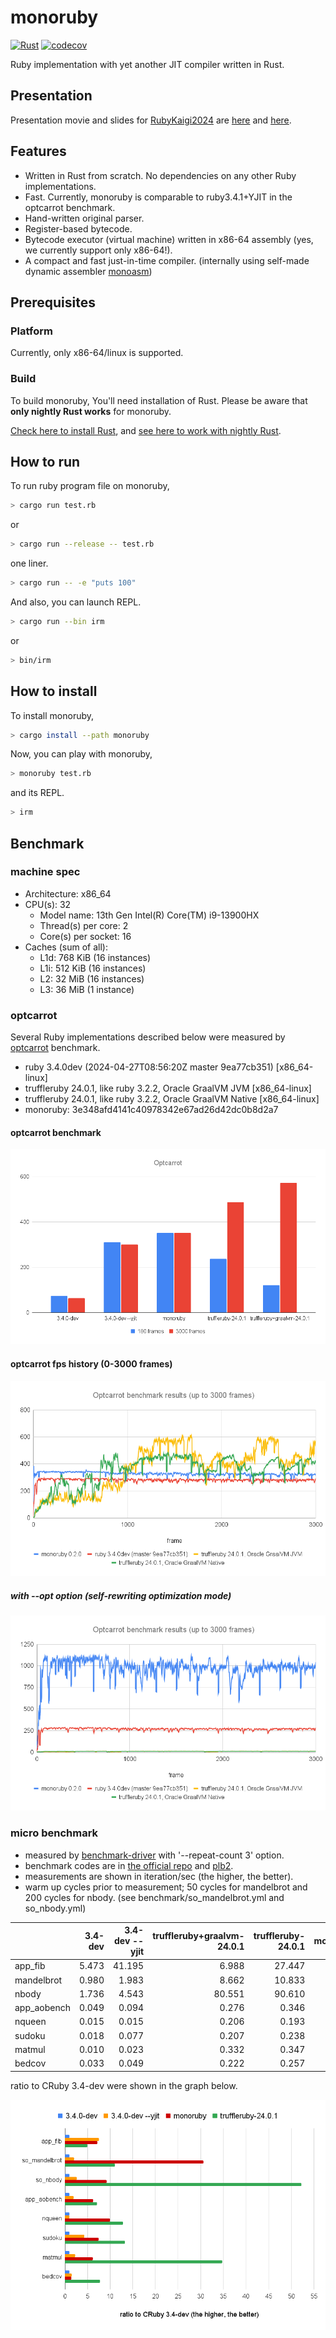 # monoruby

[![Rust](https://github.com/sisshiki1969/monoruby/actions/workflows/rust.yml/badge.svg?branch=master)](https://github.com/sisshiki1969/monoruby/actions/workflows/rust.yml)
[![codecov](https://codecov.io/gh/sisshiki1969/monoruby/branch/master/graph/badge.svg?token=vAvpafdKER)](https://codecov.io/gh/sisshiki1969/monoruby)

Ruby implementation with yet another JIT compiler written in Rust.

## Presentation

Presentation movie and slides for [RubyKaigi2024](https://rubykaigi.org/2024/presentations/s_isshiki1969.html#day2) are [here](https://www.youtube.com/watch?v=OfeUyQDFy_Y) and [here](./doc/RunningOptcarrotOnMyOwnRuby-Added.pdf).

## Features

- Written in Rust from scratch. No dependencies on any other Ruby implementations.
- Fast. Currently, monoruby is comparable to ruby3.4.1+YJIT in the optcarrot benchmark.
- Hand-written original parser.
- Register-based bytecode.
- Bytecode executor (virtual machine) written in x86-64 assembly (yes, we currently support only x86-64!).
- A compact and fast just-in-time compiler. (internally using self-made dynamic assembler [monoasm](https://github.com/sisshiki1969/monoasm))

## Prerequisites

### Platform

Currently, only x86-64/linux is supported.

### Build

To build monoruby, You'll need installation of Rust.
Please be aware that **only nightly Rust works** for monoruby.

[Check here to install Rust](https://www.rust-lang.org/ja/tools/install),
and [see here to work with nightly Rust](https://rust-lang.github.io/rustup/concepts/channels.html#working-with-nightly-rust).

## How to run

To run ruby program file on monoruby,

```sh
> cargo run test.rb
```

or

```sh
> cargo run --release -- test.rb
```

one liner.

```sh
> cargo run -- -e "puts 100"
```

And also, you can launch REPL.

```sh
> cargo run --bin irm
```

or

```sh
> bin/irm
```

## How to install

To install monoruby,

```sh
> cargo install --path monoruby
```

Now, you can play with monoruby,

```sh
> monoruby test.rb
```

and its REPL.

```sh
> irm
```

## Benchmark

### machine spec

- Architecture: x86_64
- CPU(s): 32
  - Model name: 13th Gen Intel(R) Core(TM) i9-13900HX
  - Thread(s) per core: 2
  - Core(s) per socket: 16
- Caches (sum of all):
  - L1d: 768 KiB (16 instances)
  - L1i: 512 KiB (16 instances)
  - L2: 32 MiB (16 instances)
  - L3: 36 MiB (1 instance)

### optcarrot

Several Ruby implementations described below were measured by [optcarrot](https://github.com/mame/optcarrot) benchmark.

- ruby 3.4.0dev (2024-04-27T08:56:20Z master 9ea77cb351) [x86_64-linux]
- truffleruby 24.0.1, like ruby 3.2.2, Oracle GraalVM JVM [x86_64-linux]
- truffleruby 24.0.1, like ruby 3.2.2, Oracle GraalVM Native [x86_64-linux]
- monoruby: 3e348afd4141c40978342e67ad26d42dc0b8d2a7

#### optcarrot benchmark

![optcarrot_benchmark](./doc/optcarrot_benchmark.png)

#### optcarrot fps history (0-3000 frames)

![optcarrot_fps_history](./doc/optcarrot_fps_history.png)

##### with --opt option (self-rewriting optimization mode)

![optcarrot_fps_history](./doc/optcarrot_fps_history_opt.png)

### micro benchmark

- measured by [benchmark-driver](https://github.com/benchmark-driver/benchmark-driver) with '--repeat-count 3' option.
- benchmark codes are in [the official repo](https://github.com/ruby/ruby/tree/master/benchmark) and [plb2](https://github.com/attractivechaos/plb2).
- measurements are shown in iteration/sec (the higher, the better).
- warm up cycles prior to measurement; 50 cycles for mandelbrot and 200 cycles for nbody. (see benchmark/so_mandelbrot.yml and so_nbody.yml)

|             | 3.4-dev | 3.4-dev --yjit | truffleruby+graalvm-24.0.1 | truffleruby-24.0.1 | monoruby | monoruby --no-jit |
| :---------- | ------: | -------------: | -------------------------: | -----------------: | -------: | ----------------: |
| app_fib     |   5.473 |         41.195 |                      6.988 |             27.447 |   39.174 |             9.912 |
| mandelbrot  |   0.980 |          1.983 |                      8.662 |             10.833 |   29.979 |             1.044 |
| nbody       |   1.736 |          4.543 |                     80.551 |             90.610 |   15.966 |             1.301 |
| app_aobench |   0.049 |          0.094 |                      0.276 |              0.346 |    0.305 |             0.044 |
| nqueen      |   0.015 |          0.015 |                      0.206 |              0.193 |    0.150 |             0.021 |
| sudoku      |   0.018 |          0.077 |                      0.207 |              0.238 |    0.133 |             0.020 |
| matmul      |   0.010 |          0.023 |                      0.332 |              0.347 |    0.062 |             0.007 |
| bedcov      |   0.033 |          0.049 |                      0.222 |              0.257 |    0.048 |             0.033 |

ratio to CRuby 3.4-dev were shown in the graph below.

![micro_bench](./doc/benchmark.png)
